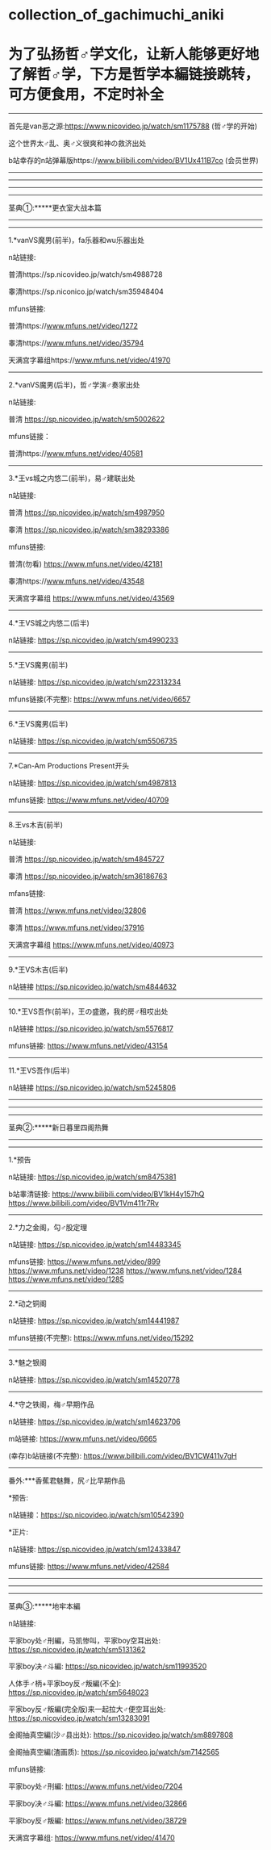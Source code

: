 # collection_of_gachimuchi_aniki
# 为了弘扬哲♂学文化，让新人能够更好地了解哲♂学，下方是哲学本編链接跳转，可方便食用，不定时补全
___________
首先是van恶之源:https://www.nicovideo.jp/watch/sm1175788 (哲♂学的开始)

这个世界太♂乱、奥♂义很爽和神の救济出处

b站幸存的n站弹幕版https://www.bilibili.com/video/BV1Ux411B7co (会员世界)
___________
_______
_______
_______
茎典①:*****更衣室大战本篇
______
______
1.*vanVS魔男(前半)，fa乐器和wu乐器出处

n站链接:

普清https://sp.nicovideo.jp/watch/sm4988728

睾清https://sp.niconico.jp/watch/sm35948404

mfuns链接:

普清https://www.mfuns.net/video/1272

睾清https://www.mfuns.net/video/35794

天满宫字幕组https://www.mfuns.net/video/41970
_______
2.*vanVS魔男(后半)，哲♂学演♂奏家出处

n站链接:

普清
https://sp.nicovideo.jp/watch/sm5002622

mfuns链接：

普清https://www.mfuns.net/video/40581
_______
3.*王vs城之内悠二(前半)，易♂建联出处

n站链接:

普清
https://sp.nicovideo.jp/watch/sm4987950

睾清
https://sp.nicovideo.jp/watch/sm38293386

mfuns链接:

普清(勿看)
https://www.mfuns.net/video/42181

睾清https://www.mfuns.net/video/43548

天满宫字幕组
https://www.mfuns.net/video/43569
______
4.*王VS城之内悠二(后半)

n站链接:
https://sp.nicovideo.jp/watch/sm4990233
_______
5.*王VS魔男(前半)

n站链接:
https://sp.nicovideo.jp/watch/sm22313234

mfuns链接(不完整):
https://www.mfuns.net/video/6657
_______
6.*王VS魔男(后半)

n站链接:
https://sp.nicovideo.jp/watch/sm5506735
________
7.*Can-Am Productions Present开头

n站链接:
https://sp.nicovideo.jp/watch/sm4987813

mfuns链接:
https://www.mfuns.net/video/40709
________
8.王vs木吉(前半)

n站链接:

普清
https://sp.nicovideo.jp/watch/sm4845727

睾清
https://sp.nicovideo.jp/watch/sm36186763

mfans链接:

普清
https://www.mfuns.net/video/32806

睾清
https://www.mfuns.net/video/37916

天满宫字幕组
https://www.mfuns.net/video/40973
______
9.*王VS木吉(后半)

n站链接
https://sp.nicovideo.jp/watch/sm4844632
_______
10.*王VS吾作(前半)，王の盛邀，我的房♂租哎出处

n站链接
https://sp.nicovideo.jp/watch/sm5576817

mfuns链接:
https://www.mfuns.net/video/43154
________
11.*王VS吾作(后半)

n站链接
https://sp.nicovideo.jp/watch/sm5245806
________
________
________
茎典②:*****新日暮里四阁热舞
________
________
1.*预告

n站链接:
https://sp.nicovideo.jp/watch/sm8475381

b站睾清链接:
https://www.bilibili.com/video/BV1kH4y157hQ
https://www.bilibili.com/video/BV1Vm411r7Rv
________
2.*力之金阁，勾♂股定理

n站链接:
https://sp.nicovideo.jp/watch/sm14483345

mfuns链接:
https://www.mfuns.net/video/899
https://www.mfuns.net/video/1238
https://www.mfuns.net/video/1284
https://www.mfuns.net/video/1285
________
2.*动之铜阁

n站链接:
https://sp.nicovideo.jp/watch/sm14441987

mfuns链接(不完整):
https://www.mfuns.net/video/15292
________
3.*魅之银阁

n站链接:
https://sp.nicovideo.jp/watch/sm14520778
_________
4.*守之铁阁，梅♂早期作品

n站链接:
https://sp.nicovideo.jp/watch/sm14623706

m站链接:
https://www.mfuns.net/video/6665

(幸存)b站链接(不完整):
https://www.bilibili.com/video/BV1CW411v7gH
_______
番外:***香蕉君魅舞，尻♂比早期作品

*预告:

n站链接：https://sp.nicovideo.jp/watch/sm10542390

*正片:

n站链接:
https://sp.nicovideo.jp/watch/sm12433847

mfuns链接:
https://www.mfuns.net/video/42584
______
______
______
茎典③:*****地牢本編

n站链接:

平家boy处♂刑編，马凯惨叫，平家boy空耳出处:
https://sp.nicovideo.jp/watch/sm5131362

平家boy决♂斗編:
https://sp.nicovideo.jp/watch/sm11993520

人体手♂柄+平家boy反♂叛編(不全):
https://sp.nicovideo.jp/watch/sm5648023

平家boy反♂叛編(完全版)来一起拉大♂便空耳出处:
https://sp.nicovideo.jp/watch/sm13283091

金阁抽真空編(沙♂县出处):
https://sp.nicovideo.jp/watch/sm8897808

金阁抽真空編(渣画质):
https://sp.nicovideo.jp/watch/sm7142565

mfuns链接:

平家boy处♂刑編:
https://www.mfuns.net/video/7204

平家boy决♂斗編:
https://www.mfuns.net/video/32866

平家boy反♂叛編:
https://www.mfuns.net/video/38729

天满宫字幕组:
https://www.mfuns.net/video/41470